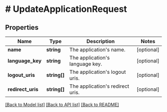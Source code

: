 # # UpdateApplicationRequest

## Properties

Name | Type | Description | Notes
------------ | ------------- | ------------- | -------------
**name** | **string** | The application&#39;s name. | [optional]
**language_key** | **string** | The application&#39;s language key. | [optional]
**logout_uris** | **string[]** | The application&#39;s logout uris. | [optional]
**redirect_uris** | **string[]** | The application&#39;s redirect uris. | [optional]

[[Back to Model list]](../../README.md#models) [[Back to API list]](../../README.md#endpoints) [[Back to README]](../../README.md)
